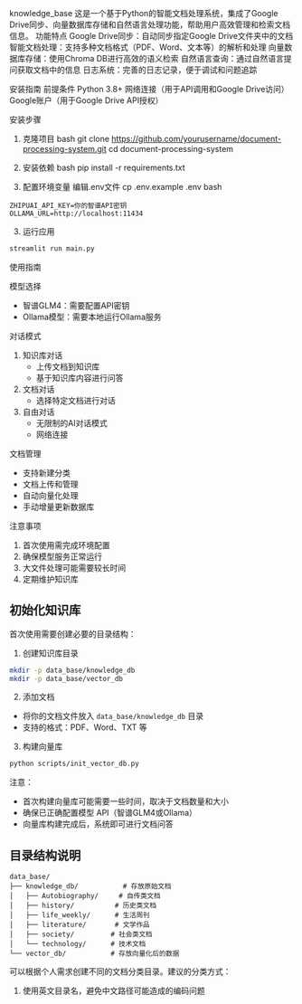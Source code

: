 knowledge_base
这是一个基于Python的智能文档处理系统，集成了Google Drive同步、向量数据库存储和自然语言处理功能，帮助用户高效管理和检索文档信息。
功能特点
Google Drive同步：自动同步指定Google Drive文件夹中的文档
智能文档处理：支持多种文档格式（PDF、Word、文本等）的解析和处理
向量数据库存储：使用Chroma DB进行高效的语义检索
自然语言查询：通过自然语言提问获取文档中的信息
日志系统：完善的日志记录，便于调试和问题追踪

安装指南
前提条件
Python 3.8+
网络连接（用于API调用和Google Drive访问）
Google账户（用于Google Drive API授权）

安装步骤
1. 克隆项目
bash
git clone https://github.com/yourusername/document-processing-system.git
cd document-processing-system

2. 安装依赖
bash
pip install -r requirements.txt

3. 配置环境变量
编辑.env文件
cp .env.example .env
bash
```
ZHIPUAI_API_KEY=你的智谱API密钥
OLLAMA_URL=http://localhost:11434
```

3. 运行应用
```bash
streamlit run main.py
```

使用指南

模型选择
- 智谱GLM4：需要配置API密钥
- Ollama模型：需要本地运行Ollama服务

对话模式
1. 知识库对话
   - 上传文档到知识库
   - 基于知识库内容进行问答
2. 文档对话
   - 选择特定文档进行对话
3. 自由对话
   - 无限制的AI对话模式
   - 网络连接

文档管理
- 支持新建分类
- 文档上传和管理
- 自动向量化处理
- 手动增量更新数据库

注意事项

1. 首次使用需完成环境配置
2. 确保模型服务正常运行
3. 大文件处理可能需要较长时间
4. 定期维护知识库

## 初始化知识库

首次使用需要创建必要的目录结构：

1. 创建知识库目录
```bash
mkdir -p data_base/knowledge_db
mkdir -p data_base/vector_db
```

2. 添加文档
- 将你的文档文件放入 `data_base/knowledge_db` 目录
- 支持的格式：PDF、Word、TXT 等

3. 构建向量库
```bash
python scripts/init_vector_db.py
```

注意：
- 首次构建向量库可能需要一些时间，取决于文档数量和大小
- 确保已正确配置模型 API（智谱GLM4或Ollama）
- 向量库构建完成后，系统即可进行文档问答

## 目录结构说明
```
data_base/
├── knowledge_db/           # 存放原始文档
│   ├── Autobiography/     # 自传类文档
│   ├── history/          # 历史类文档
│   ├── life_weekly/      # 生活周刊
│   ├── literature/       # 文学作品
│   ├── society/         # 社会类文档
│   └── technology/      # 技术文档
└── vector_db/           # 存放向量化后的数据
```

可以根据个人需求创建不同的文档分类目录。建议的分类方式：
1. 使用英文目录名，避免中文路径可能造成的编码问题



